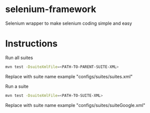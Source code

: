 selenium-framework
==================

Selenium wrapper to make selenium coding simple and easy


Instructions
============

Run all suites
```sh
mvn test -DsuiteXmlFile=<PATH-TO-PARENT-SUITE-XML>
```
Replace <PATH-TO-SUITE-XML> with suite name example "configs/suites/suites.xml"


Run a suite
```sh
mvn test -DsuiteXmlFile=<PATH-TO-SUITE-XML>
```
Replace <PATH-TO-SUITE-XML> with suite name example "configs/suites/suiteGoogle.xml"

